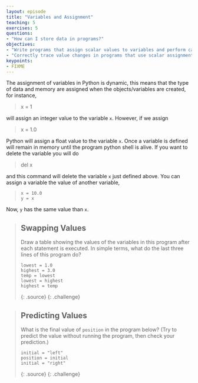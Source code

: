 ```yaml
---
layout: episode
title: "Variables and Assignment"
teaching: 5
exercises: 5
questions:
- "How can I store data in programs?"
objectives:
- "Write programs that assign scalar values to variables and perform calculations with those values."
- "Correctly trace value changes in programs that use scalar assignment."
keypoints:
- FIXME
---
```


The assignment of variables in Python is dynamic, this means that the type of data and memory are assigned when the objects/variables are created, for instance,

> x = 1

will assign an integer value to the variable `x`. However, if we assign

> x = 1.0

Python will assign a float value to the variable `x`. Once a variable is defined will remain in memory until the program python shell is alive. If you want to delete the variable you will do

> del x

and this command will delete the variable `x` just defined above. You can assign a variable the value of another variable,

> ~~~
> x = 10.0
> y = x
> ~~~

Now, `y` has the same value than `x`.

> ## Swapping Values
> 
> Draw a table showing the values of the variables in this program
> after each statement is executed.
> In simple terms, what do the last three lines of this program do?
> 
> ~~~
> lowest = 1.0
> highest = 3.0
> temp = lowest
> lowest = highest
> highest = temp
> ~~~
> {: .source}
{: .challenge}

> ## Predicting Values
> 
> What is the final value of `position` in the program below?
> (Try to predict the value without running the program,
> then check your prediction.)
> 
> ~~~
> initial = "left"
> position = initial
> initial = "right"
> ~~~
> {: .source}
{: .challenge}
